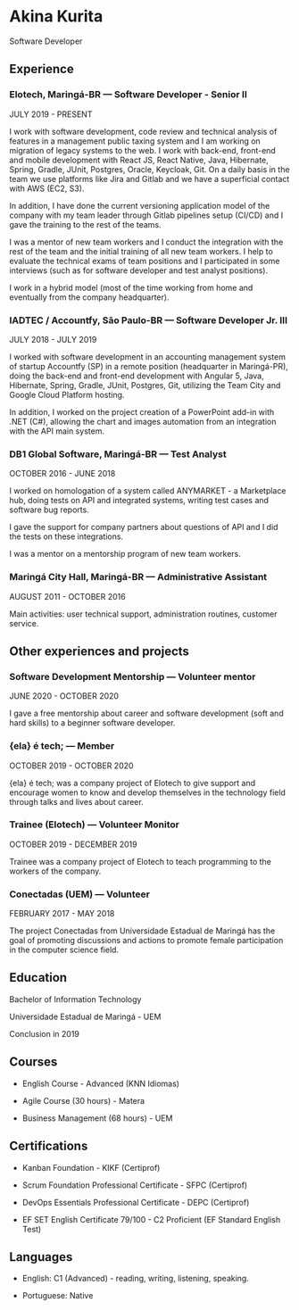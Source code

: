 # Akina Kurita
Software Developer

## Experience

### Elotech, Maringá-BR — Software Developer - Senior II
JULY 2019 - PRESENT

I work with software development, code review and technical analysis of features in a management public taxing system and I am working on migration of legacy systems to the web. I work with back-end, front-end and mobile development with React JS, React Native, Java, Hibernate, Spring, Gradle, JUnit, Postgres, Oracle, Keycloak, Git. On a daily basis in the team we use  platforms like Jira and Gitlab and we have a superficial contact with AWS (EC2, S3). 

In addition, I have done the current versioning application model of the company with my team leader through Gitlab pipelines setup (CI/CD)  and I gave the training to the rest of the teams.

I was a mentor of new team workers and I conduct the integration with the rest of the team and the initial training of all new team workers. I help to evaluate the technical exams of team positions and I participated in some interviews  (such as for software developer and test analyst positions).

I work in a hybrid model (most of the time working from home and eventually from the company  headquarter). 

### IADTEC / Accountfy, São Paulo-BR — Software Developer Jr. III
JULY 2018 - JULY 2019

I worked with software development in an accounting management  system of startup Accountfy (SP) in a remote position (headquarter in Maringá-PR), doing the  back-end and front-end development with Angular 5, Java, Hibernate, Spring, Gradle, JUnit, Postgres, Git, utilizing the Team City and Google Cloud Platform hosting.

In addition, I worked on the project creation of a PowerPoint add-in with .NET (C#), allowing the chart and images automation from an integration with the API main system.

### DB1 Global Software, Maringá-BR —  Test Analyst
OCTOBER 2016 - JUNE 2018

I worked on homologation of a system called ANYMARKET - a Marketplace hub, doing tests on API and integrated systems, writing test cases and software bug reports. 

I gave the support for company partners about questions of API and I did the tests on these integrations. 

I was a mentor on a mentorship program of new team workers.

### Maringá City Hall, Maringá-BR — Administrative Assistant
AUGUST 2011 - OCTOBER 2016

Main activities: user technical support, administration routines, customer service.

## Other experiences and projects

### Software Development Mentorship — Volunteer mentor
JUNE 2020 - OCTOBER 2020

I gave a free mentorship about career and software development (soft and hard skills) to a beginner software developer.

### {ela} é tech; — Member
OCTOBER 2019 - OCTOBER 2020

{ela} é tech; was a company project of Elotech  to give support and encourage women to know and develop themselves in the technology field through talks and lives about career.

### Trainee (Elotech) — Volunteer Monitor
OCTOBER 2019 - DECEMBER 2019

Trainee was a company project of Elotech to teach programming  to the workers of the company. 

### Conectadas (UEM) — Volunteer
FEBRUARY 2017 - MAY 2018

The project Conectadas from Universidade Estadual de Maringá has the goal of promoting discussions and actions to promote female participation in the computer science  field.

## Education

Bachelor of Information Technology

Universidade Estadual de Maringá - UEM

Conclusion in 2019

## Courses

- English Course - Advanced (KNN Idiomas)

- Agile Course (30 hours) - Matera

- Business Management (68 hours) - UEM

## Certifications

- Kanban Foundation - KIKF (Certiprof)

- Scrum Foundation Professional Certificate - SFPC (Certiprof)

- DevOps Essentials Professional Certificate - DEPC (Certiprof)

- EF SET English Certificate 79/100 - C2 Proficient (EF Standard English Test)

## Languages

- English: C1 (Advanced) - reading, writing, listening, speaking.

- Portuguese: Native

